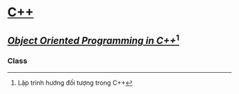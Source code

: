 # [**C++**](C++) 
[^1]: Lập trình hướng đối tượng trong C++
## [**_Object Oriented Programming in C++_**](OOP)[^1]
### Class